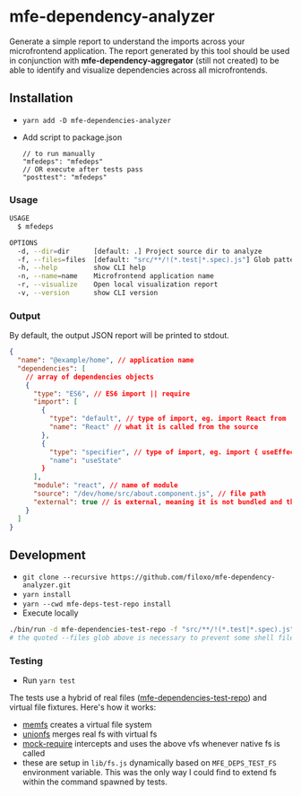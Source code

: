 # mfe-dependency-analyzer

Generate a simple report to understand the imports across your microfrontend application. The report generated by this tool should be used in conjunction with **mfe-dependency-aggregator** (still not created) to be able to identify and visualize dependencies across all microfrontends.

## Installation

- `yarn add -D mfe-dependencies-analyzer`
- Add script to package.json

      // to run manually
      "mfedeps": "mfedeps"
      // OR execute after tests pass
      "posttest": "mfedeps"

### Usage

```sh
USAGE
  $ mfedeps

OPTIONS
  -d, --dir=dir      [default: .] Project source dir to analyze
  -f, --files=files  [default: "src/**/!(*.test|*.spec).js"] Glob pattern of files inside dir to analyze
  -h, --help         show CLI help
  -n, --name=name    Microfrontend application name
  -r, --visualize    Open local visualization report
  -v, --version      show CLI version
```

### Output

By default, the output JSON report will be printed to stdout.

```json
{
  "name": "@example/home", // application name
  "dependencies": [
    // array of dependencies objects
    {
      "type": "ES6", // ES6 import || require
      "import": [
        {
          "type": "default", // type of import, eg. import React from 'react'
          "name": "React" // what it is called from the source
        },
        {
          "type": "specifier", // type of import, eg. import { useEffect } from 'react'
          "name": "useState"
        }
      ],
      "module": "react", // name of module
      "source": "/dev/home/src/about.component.js", // file path
      "external": true // is external, meaning it is not bundled and therefore a shared-dependency
    }
  ]
}
```

## Development

- `git clone --recursive https://github.com/filoxo/mfe-dependency-analyzer.git`
- `yarn install`
- `yarn --cwd mfe-deps-test-repo install`
- Execute locally

```sh
./bin/run -d mfe-dependencies-test-repo -f "src/**/!(*.test|*.spec).js" -r
# the quoted --files glob above is necessary to prevent some shell file expansion
```

### Testing

- Run `yarn test`

The tests use a hybrid of real files ([mfe-dependencies-test-repo](https://github.com/filoxo/mfe-deps-test-repo)) and virtual file fixtures. Here's how it works:

- [memfs](https://github.com/streamich/memfs) creates a virtual file system
- [unionfs](https://github.com/streamich/unionfs) merges real fs with virtual fs
- [mock-require](https://github.com/boblauer/mock-require) intercepts and uses the above vfs whenever native fs is called
- these are setup in `lib/fs.js` dynamically based on `MFE_DEPS_TEST_FS` environment variable. This was the only way I could find to extend fs within the command spawned by tests.
